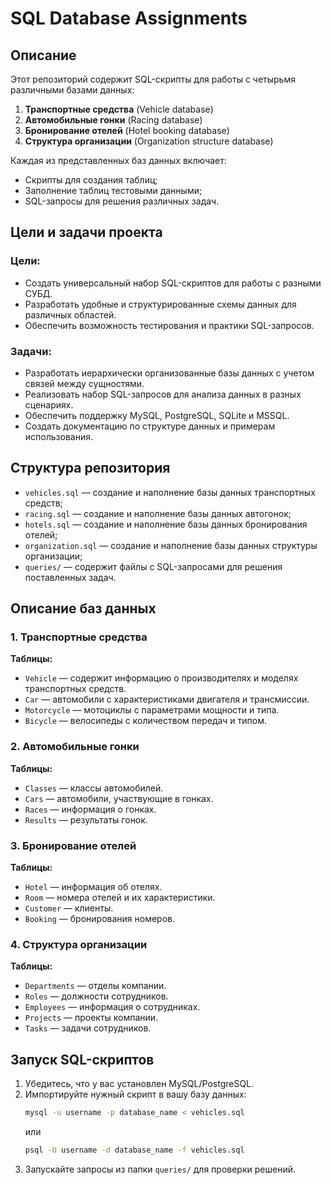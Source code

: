 # SQL Database Assignments

## Описание

Этот репозиторий содержит SQL-скрипты для работы с четырьмя различными базами данных:

1. **Транспортные средства** (Vehicle database)
2. **Автомобильные гонки** (Racing database)
3. **Бронирование отелей** (Hotel booking database)
4. **Структура организации** (Organization structure database)

Каждая из представленных баз данных включает:

- Скрипты для создания таблиц;
- Заполнение таблиц тестовыми данными;
- SQL-запросы для решения различных задач.

## Цели и задачи проекта

### Цели:
- Создать универсальный набор SQL-скриптов для работы с разными СУБД.
- Разработать удобные и структурированные схемы данных для различных областей.
- Обеспечить возможность тестирования и практики SQL-запросов.

### Задачи:
- Разработать иерархически организованные базы данных с учетом связей между сущностями.
- Реализовать набор SQL-запросов для анализа данных в разных сценариях.
- Обеспечить поддержку MySQL, PostgreSQL, SQLite и MSSQL.
- Создать документацию по структуре данных и примерам использования.

## Структура репозитория

- `vehicles.sql` — создание и наполнение базы данных транспортных средств;
- `racing.sql` — создание и наполнение базы данных автогонок;
- `hotels.sql` — создание и наполнение базы данных бронирования отелей;
- `organization.sql` — создание и наполнение базы данных структуры организации;
- `queries/` — содержит файлы с SQL-запросами для решения поставленных задач.

## Описание баз данных

### 1. Транспортные средства

**Таблицы:**

- `Vehicle` — содержит информацию о производителях и моделях транспортных средств.
- `Car` — автомобили с характеристиками двигателя и трансмиссии.
- `Motorcycle` — мотоциклы с параметрами мощности и типа.
- `Bicycle` — велосипеды с количеством передач и типом.

### 2. Автомобильные гонки

**Таблицы:**

- `Classes` — классы автомобилей.
- `Cars` — автомобили, участвующие в гонках.
- `Races` — информация о гонках.
- `Results` — результаты гонок.

### 3. Бронирование отелей

**Таблицы:**

- `Hotel` — информация об отелях.
- `Room` — номера отелей и их характеристики.
- `Customer` — клиенты.
- `Booking` — бронирования номеров.

### 4. Структура организации

**Таблицы:**

- `Departments` — отделы компании.
- `Roles` — должности сотрудников.
- `Employees` — информация о сотрудниках.
- `Projects` — проекты компании.
- `Tasks` — задачи сотрудников.

## Запуск SQL-скриптов

1. Убедитесь, что у вас установлен MySQL/PostgreSQL.
2. Импортируйте нужный скрипт в вашу базу данных:
   ```sh
   mysql -u username -p database_name < vehicles.sql
   ```
   или
   ```sh
   psql -U username -d database_name -f vehicles.sql
   ```
3. Запускайте запросы из папки `queries/` для проверки решений.




